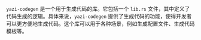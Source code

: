 `yazi-codegen` 是一个用于生成代码的库。它包括一个 `lib.rs` 文件，其中定义了代码生成的逻辑。具体来说，`yazi-codegen` 提供了生成代码的功能，使得开发者可以更方便地生成代码。这个库可以用于各种场景，例如生成配置文件、生成代码模板等。

